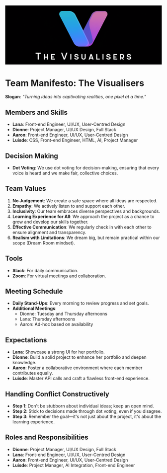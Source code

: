 ![alt text](image.png)


# Team Manifesto: The Visualisers


**Slogan**: *"Turning ideas into captivating realities, one pixel at a time."*

## Members and Skills
- **Lana**: Front-end Engineer, UI/UX, User-Centred Design  
- **Dionne**: Project Manager, UI/UX Design, Full Stack  
- **Aaron**: Front-end Engineer, UI/UX, User-Centred Design  
- **Luisde**: CSS, Front-end Engineer, HTML, AI, Project Manager  

## Decision Making
- **Dot Voting**: We use dot voting for decision-making, ensuring that every voice is heard and we make fair, collective choices.

## Team Values
1. **No Judgement**: We create a safe space where all ideas are respected.
2. **Empathy**: We actively listen to and support each other.
3. **Inclusivity**: Our team embraces diverse perspectives and backgrounds.
4. **Learning Experience for All**: We approach the project as a chance to grow and develop our skills together.
5. **Effective Communication**: We regularly check in with each other to ensure alignment and transparency.
6. **Realism with Limitations**: We dream big, but remain practical within our scope (Dream Room mindset).

## Tools
- **Slack**: For daily communication.
- **Zoom**: For virtual meetings and collaboration.

## Meeting Schedule
- **Daily Stand-Ups**: Every morning to review progress and set goals.
- **Additional Meetings**:  
  - Dionne: Tuesday and Thursday afternoons  
  - Lana: Thursday afternoons  
  - Aaron: Ad-hoc based on availability  

## Expectations
- **Lana**: Showcase a strong UI for her portfolio.
- **Dionne**: Build a solid project to enhance her portfolio and deepen knowledge.
- **Aaron**: Foster a collaborative environment where each member contributes equally.
- **Luisde**: Master API calls and craft a flawless front-end experience.

## Handling Conflict Constructively
- **Step 1**: Don't be stubborn about individual ideas; keep an open mind.
- **Step 2**: Stick to decisions made through dot voting, even if you disagree.
- **Step 3**: Remember the goal—it's not just about the project, it's about the learning experience.

## Roles and Responsibilities
- **Dionne**: Project Manager, UI/UX Design, Full Stack  
- **Lana**: Front-end Engineer, UI/UX, User-Centred Design  
- **Aaron**: Front-end Engineer, UI/UX, User-Centred Design  
- **Luisde**: Project Manager, AI Integration, Front-end Engineer  
